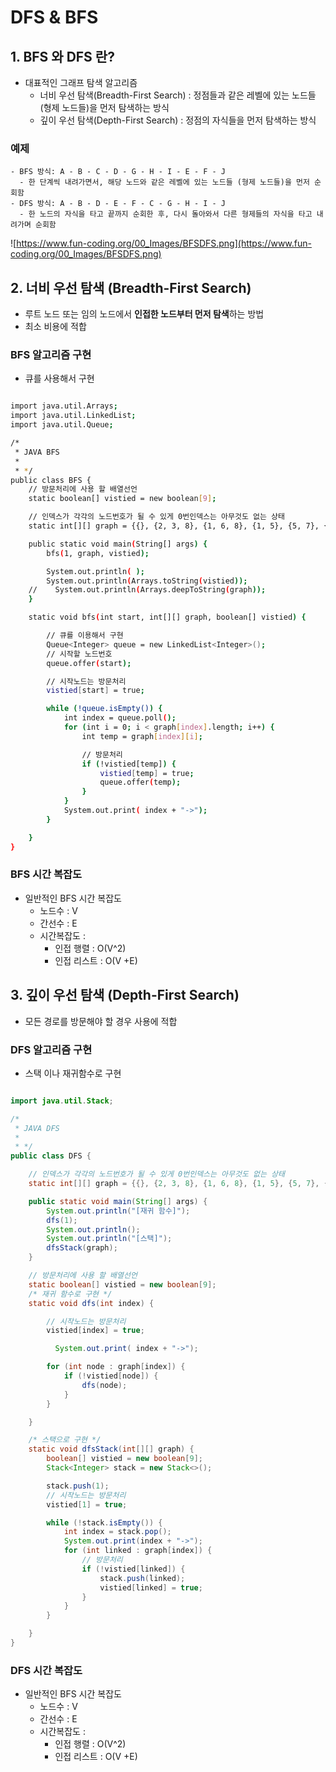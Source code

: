 # DFS & BFS

## 1. BFS 와 DFS 란?

- 대표적인 그래프 탐색 알고리즘
    - 너비 우선 탐색(Breadth-First Search)
    : 정점들과 같은 레벨에 있는 노드들 (형제 노드들)을 먼저 탐색하는 방식
    - 깊이 우선 탐색(Depth-First Search)
    : 정점의 자식들을 먼저 탐색하는 방식

### 예제

```
- BFS 방식: A - B - C - D - G - H - I - E - F - J
  - 한 단계씩 내려가면서, 해당 노드와 같은 레벨에 있는 노드들 (형제 노드들)을 먼저 순회함
- DFS 방식: A - B - D - E - F - C - G - H - I - J
  - 한 노드의 자식을 타고 끝까지 순회한 후, 다시 돌아와서 다른 형제들의 자식을 타고 내려가며 순회함

```

![https://www.fun-coding.org/00_Images/BFSDFS.png](https://www.fun-coding.org/00_Images/BFSDFS.png)

## 2. 너비 우선 탐색 (Breadth-First Search)

- 루트 노드 또는 임의 노드에서 **인접한 노드부터 먼저 탐색**하는 방법
- 최소 비용에 적합

### BFS 알고리즘 구현

- 큐를 사용해서 구현

```bash

import java.util.Arrays;
import java.util.LinkedList;
import java.util.Queue;

/*
 * JAVA BFS
 *
 * */
public class BFS {
    // 방문처리에 사용 할 배열선언
    static boolean[] vistied = new boolean[9];

    // 인덱스가 각각의 노드번호가 될 수 있게 0번인덱스는 아무것도 없는 상태
    static int[][] graph = {{}, {2, 3, 8}, {1, 6, 8}, {1, 5}, {5, 7}, {3, 4, 7}, {2}, {4, 5}, {1, 2}};

    public static void main(String[] args) {
        bfs(1, graph, vistied);

        System.out.println( );
        System.out.println(Arrays.toString(vistied));
    //    System.out.println(Arrays.deepToString(graph));
    }

    static void bfs(int start, int[][] graph, boolean[] vistied) {

        // 큐를 이용해서 구현
        Queue<Integer> queue = new LinkedList<Integer>();
        // 시작할 노드번호
        queue.offer(start);

        // 시작노드는 방문처리
        vistied[start] = true;

        while (!queue.isEmpty()) {
            int index = queue.poll();
            for (int i = 0; i < graph[index].length; i++) {
                int temp = graph[index][i];

                // 방문처리
                if (!vistied[temp]) {
                    vistied[temp] = true;
                    queue.offer(temp);
                }
            }
            System.out.print( index + "->");
        }

    }
}
```

### BFS 시간 복잡도

- 일반적인 BFS 시간 복잡도
    - 노드수 : V
    - 간선수 : E
    - 시간복잡도 :
        - 인접 행렬 : O(V^2)
        - 인접 리스트 : O(V +E)

## 3. 깊이 우선 탐색 (Depth-First Search)

- 모든 경로를 방문해야 할 경우 사용에 적합

### DFS 알고리즘 구현

- 스택 이나 재귀함수로 구현

```java

import java.util.Stack;

/*
 * JAVA DFS
 *
 * */
public class DFS {

    // 인덱스가 각각의 노드번호가 될 수 있게 0번인덱스는 아무것도 없는 상태
    static int[][] graph = {{}, {2, 3, 8}, {1, 6, 8}, {1, 5}, {5, 7}, {3, 4, 7}, {2}, {4, 5}, {1, 2}};

    public static void main(String[] args) {
        System.out.println("[재귀 함수]");
        dfs(1);
        System.out.println();
        System.out.println("[스택]");
        dfsStack(graph);
    }

    // 방문처리에 사용 할 배열선언
    static boolean[] vistied = new boolean[9];
    /* 재귀 함수로 구현 */
    static void dfs(int index) {

        // 시작노드는 방문처리
        vistied[index] = true;

          System.out.print( index + "->");

        for (int node : graph[index]) {
            if (!vistied[node]) {
                dfs(node);
            }
        }

    }

    /* 스택으로 구현 */
    static void dfsStack(int[][] graph) {
        boolean[] vistied = new boolean[9];
        Stack<Integer> stack = new Stack<>();

        stack.push(1);
        // 시작노드는 방문처리
        vistied[1] = true;

        while (!stack.isEmpty()) {
            int index = stack.pop();
            System.out.print(index + "->");
            for (int linked : graph[index]) {
                // 방문처리
                if (!vistied[linked]) {
                    stack.push(linked);
                    vistied[linked] = true;
                }
            }
        }

    }
}
```

### DFS 시간 복잡도

- 일반적인 BFS 시간 복잡도
    - 노드수 : V
    - 간선수 : E
    - 시간복잡도 :
        - 인접 행렬 : O(V^2)
        - 인접 리스트 : O(V +E)